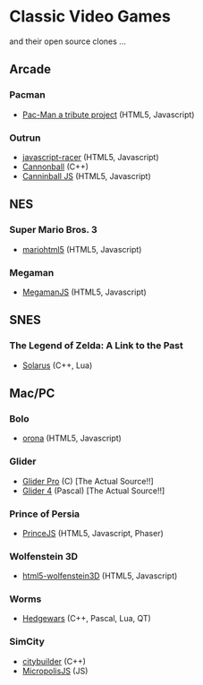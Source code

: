 # Classic Video Games

and their open source clones ...

## Arcade

### Pacman

   * [Pac-Man a tribute project](http://pacman.shaunew.com/) (HTML5, Javascript)

### Outrun

   * [javascript-racer](https://github.com/jakesgordon/javascript-racer) (HTML5, Javascript)
   * [Cannonball](https://github.com/djyt/cannonball) (C++)
   * [Canninball JS](http://www.massdestruction.co.uk/cannonball/) (HTML5, Javascript)

## NES

### Super Mario Bros. 3

   * [mariohtml5](https://github.com/robertkleffner/mariohtml5) (HTML5, Javascript)

### Megaman

   * [MegamanJS](https://github.com/pomle/megamanjs/tree/master/src) (HTML5, Javascript)

## SNES

### The Legend of Zelda: A Link to the Past

   * [Solarus](https://github.com/christopho/solarus) (C++, Lua)

## Mac/PC

### Bolo

   * [orona](https://github.com/stephank/orona) (HTML5, Javascript)

### Glider

   * [Glider Pro](https://github.com/softdorothy/glider_pro) (C) [The Actual Source!!]
   * [Glider 4](https://github.com/softdorothy/glider_4) (Pascal) [The Actual Source!!]

### Prince of Persia

   * [PrinceJS](https://ultrabolido.wordpress.com/2015/04/25/princejs-all-levels-implemented/) (HTML5, Javascript, Phaser)

### Wolfenstein 3D

   * [html5-wolfenstein3D](https://github.com/loadx/html5-wolfenstein3D) (HTML5, Javascript)

### Worms

   * [Hedgewars](https://github.com/hedgewars/hw) (C++, Pascal, Lua, QT)

### SimCity

   * [citybuilder](https://github.com/Piepenguin1995/citybuilder) (C++)
   * [MicropolisJS](https://github.com/graememcc/micropolisJS) (JS)
